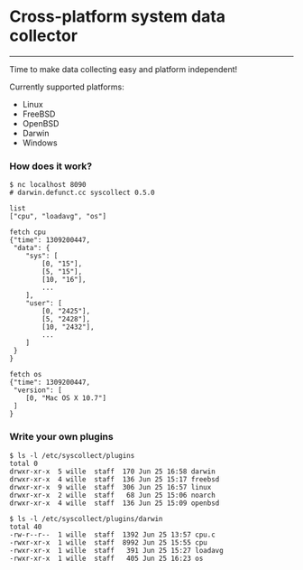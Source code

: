 # Cross-platform system data collector
---
Time to make data collecting easy and platform independent!

Currently supported platforms:

* Linux
* FreeBSD
* OpenBSD
* Darwin
* Windows

### How does it work?

	$ nc localhost 8090
	# darwin.defunct.cc syscollect 0.5.0

	list
	["cpu", "loadavg", "os"]

	fetch cpu
	{"time": 1309200447,
	 "data": {
	 	"sys": [
			[0, "15"],
			[5, "15"],
			[10, "16"],
			...
		],
		"user": [
			[0, "2425"],
			[5, "2428"],
			[10, "2432"],
			...
		]
	 }
	}
	
	fetch os
	{"time": 1309200447,
	 "version": [
		[0, "Mac OS X 10.7"]
	 ]
	}

### Write your own plugins

	$ ls -l /etc/syscollect/plugins
	total 0
	drwxr-xr-x  5 wille  staff  170 Jun 25 16:58 darwin
	drwxr-xr-x  4 wille  staff  136 Jun 25 15:17 freebsd
	drwxr-xr-x  9 wille  staff  306 Jun 25 16:57 linux
	drwxr-xr-x  2 wille  staff   68 Jun 25 15:06 noarch
	drwxr-xr-x  4 wille  staff  136 Jun 25 15:09 openbsd
    
	$ ls -l /etc/syscollect/plugins/darwin
	total 40
	-rw-r--r--  1 wille  staff  1392 Jun 25 13:57 cpu.c
	-rwxr-xr-x  1 wille  staff  8992 Jun 25 15:55 cpu
	-rwxr-xr-x  1 wille  staff   391 Jun 25 15:27 loadavg
	-rwxr-xr-x  1 wille  staff   405 Jun 25 16:23 os
